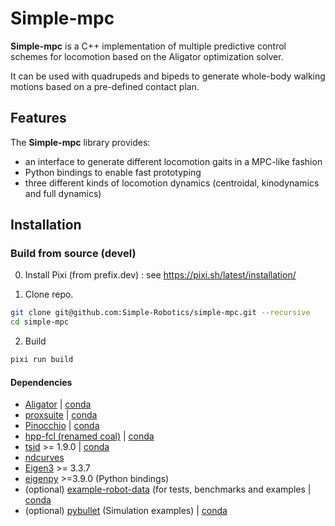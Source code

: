 # Simple-mpc

**Simple-mpc** is a C++ implementation of multiple predictive control schemes for locomotion based on the Aligator optimization solver.

It can be used with quadrupeds and bipeds to generate whole-body walking motions based on a pre-defined contact plan.

## Features

The **Simple-mpc** library provides:

* an interface to generate different locomotion gaits in a MPC-like fashion
* Python bindings to enable fast prototyping
* three different kinds of locomotion dynamics (centroidal, kinodynamics and full dynamics)

## Installation

### Build from source (devel)
0. Install Pixi (from prefix.dev) : see https://pixi.sh/latest/installation/

1. Clone repo.
```bash
git clone git@github.com:Simple-Robotics/simple-mpc.git --recursive
cd simple-mpc
```

2. Build
```bash
pixi run build
```

#### Dependencies

* [Aligator](https://github.com/edantec/aligator) | [conda](https://anaconda.org/conda-forge/aligator)
* [proxsuite](https://github.com/Simple-Robotics/proxsuite.git) | [conda](https://anaconda.org/conda-forge/proxsuite)
* [Pinocchio](https://github.com/stack-of-tasks/pinocchio) | [conda](https://anaconda.org/conda-forge/pinocchio)
* [hpp-fcl (renamed coal)](https://github.com/humanoid-path-planner/hpp-fcl) | [conda](https://anaconda.org/conda-forge/coal)
* [tsid](https://github.com/stack-of-tasks/tsid) >= 1.9.0 | [conda](https://anaconda.org/conda-forge/tsid)
* [ndcurves](https://github.com/loco-3d/ndcurves)
* [Eigen3](https://eigen.tuxfamily.org) >= 3.3.7
* [eigenpy](https://github.com/stack-of-tasks/eigenpy) >=3.9.0 (Python bindings)
* (optional) [example-robot-data](https://github.com/Gepetto/example-robot-data) (for tests, benchmarks and examples | [conda](https://anaconda.org/conda-forge/example-robot-data)
* (optional) [pybullet](https://github.com/bulletphysics/bullet3) (Simulation examples) | [conda](https://anaconda.org/conda-forge/pybullet)
